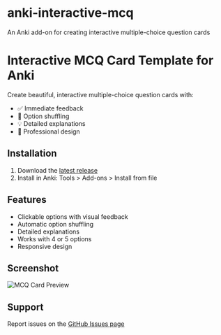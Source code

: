 # anki-interactive-mcq
An Anki add-on for creating interactive multiple-choice question cards
# Interactive MCQ Card Template for Anki

Create beautiful, interactive multiple-choice question cards with:
- ✅ Immediate feedback
- 🔄 Option shuffling
- 💡 Detailed explanations
- 🎨 Professional design

## Installation
1. Download the [latest release](https://github.com/yourusername/anki-interactive-mcq/releases)
2. Install in Anki: Tools > Add-ons > Install from file

## Features
- Clickable options with visual feedback
- Automatic option shuffling
- Detailed explanations
- Works with 4 or 5 options
- Responsive design

## Screenshot
![MCQ Card Preview](preview.png)

## Support
Report issues on the [GitHub Issues page](https://github.com/yourusername/anki-interactive-mcq/issues)
